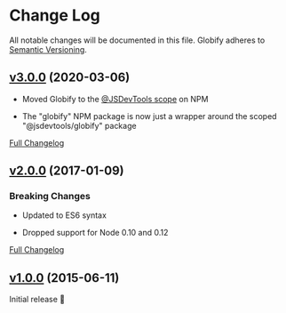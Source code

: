 Change Log
====================================================================================================
All notable changes will be documented in this file.
Globify adheres to [Semantic Versioning](http://semver.org/).



[v3.0.0](https://github.com/JS-DevTools/globify/tree/v3.0.0) (2020-03-06)
----------------------------------------------------------------------------------------------------

- Moved Globify to the [@JSDevTools scope](https://www.npmjs.com/org/jsdevtools) on NPM

- The "globify" NPM package is now just a wrapper around the scoped "@jsdevtools/globify" package

[Full Changelog](https://github.com/JS-DevTools/globify/compare/v2.1.0...v3.0.0)



[v2.0.0](https://github.com/JS-DevTools/globify/tree/v2.0.0) (2017-01-09)
----------------------------------------------------------------------------------------------------

### Breaking Changes

- Updated to ES6 syntax

- Dropped support for Node 0.10 and 0.12

[Full Changelog](https://github.com/JS-DevTools/globify/compare/v1.0.1...v2.0.0)



[v1.0.0](https://github.com/JS-DevTools/globify/tree/v1.0.0) (2015-06-11)
----------------------------------------------------------------------------------------------------

Initial release 🎉
